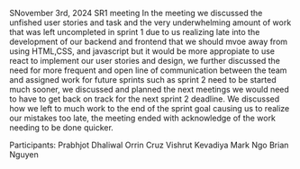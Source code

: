 SNovember 3rd, 2024 SR1 meeting
In the meeting we discussed the unfished user stories and task and the very underwhelming amount of work that was left uncompleted in sprint 1 due to us realizing late into the development of our backend and frontend that we should mvoe away from using HTML,CSS, and javascript but it would be more appropiate to use react to implement our user stories and design, we further discussed the need for more frequent and open line of communication between the team and assigned work for future sprints such as sprint 2 need to be started much sooner, we discussed and planned the next meetings we would need to have to get back on track for the next sprint 2 deadline. We discussed how we left to much work to the end of the sprint goal causing us to realize our mistakes too late, the meeting ended with acknowledge of the work needing to be done quicker.

Participants:
Prabhjot Dhaliwal
Orrin Cruz
Vishrut Kevadiya
Mark Ngo
Brian Nguyen
